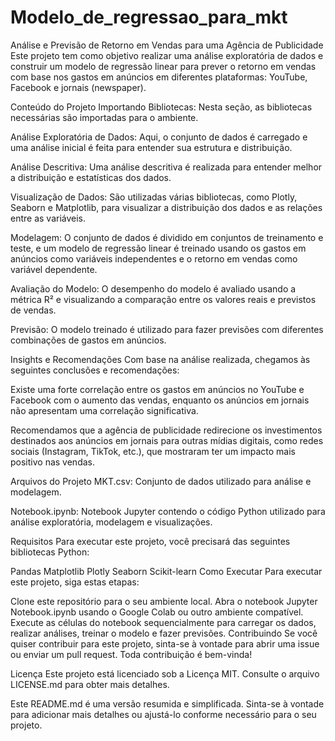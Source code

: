 # Modelo_de_regressao_para_mkt

Análise e Previsão de Retorno em Vendas para uma Agência de Publicidade
Este projeto tem como objetivo realizar uma análise exploratória de dados e construir um modelo de regressão linear para prever o retorno em vendas com base nos gastos em anúncios em diferentes plataformas: YouTube, Facebook e jornais (newspaper).

Conteúdo do Projeto
Importando Bibliotecas: Nesta seção, as bibliotecas necessárias são importadas para o ambiente.

Análise Exploratória de Dados: Aqui, o conjunto de dados é carregado e uma análise inicial é feita para entender sua estrutura e distribuição.

Análise Descritiva: Uma análise descritiva é realizada para entender melhor a distribuição e estatísticas dos dados.

Visualização de Dados: São utilizadas várias bibliotecas, como Plotly, Seaborn e Matplotlib, para visualizar a distribuição dos dados e as relações entre as variáveis.

Modelagem: O conjunto de dados é dividido em conjuntos de treinamento e teste, e um modelo de regressão linear é treinado usando os gastos em anúncios como variáveis independentes e o retorno em vendas como variável dependente.

Avaliação do Modelo: O desempenho do modelo é avaliado usando a métrica R² e visualizando a comparação entre os valores reais e previstos de vendas.

Previsão: O modelo treinado é utilizado para fazer previsões com diferentes combinações de gastos em anúncios.

Insights e Recomendações
Com base na análise realizada, chegamos às seguintes conclusões e recomendações:

Existe uma forte correlação entre os gastos em anúncios no YouTube e Facebook com o aumento das vendas, enquanto os anúncios em jornais não apresentam uma correlação significativa.

Recomendamos que a agência de publicidade redirecione os investimentos destinados aos anúncios em jornais para outras mídias digitais, como redes sociais (Instagram, TikTok, etc.), que mostraram ter um impacto mais positivo nas vendas.

Arquivos do Projeto
MKT.csv: Conjunto de dados utilizado para análise e modelagem.

Notebook.ipynb: Notebook Jupyter contendo o código Python utilizado para análise exploratória, modelagem e visualizações.

Requisitos
Para executar este projeto, você precisará das seguintes bibliotecas Python:

Pandas
Matplotlib
Plotly
Seaborn
Scikit-learn
Como Executar
Para executar este projeto, siga estas etapas:

Clone este repositório para o seu ambiente local.
Abra o notebook Jupyter Notebook.ipynb usando o Google Colab ou outro ambiente compatível.
Execute as células do notebook sequencialmente para carregar os dados, realizar análises, treinar o modelo e fazer previsões.
Contribuindo
Se você quiser contribuir para este projeto, sinta-se à vontade para abrir uma issue ou enviar um pull request. Toda contribuição é bem-vinda!

Licença
Este projeto está licenciado sob a Licença MIT. Consulte o arquivo LICENSE.md para obter mais detalhes.

Este README.md é uma versão resumida e simplificada. Sinta-se à vontade para adicionar mais detalhes ou ajustá-lo conforme necessário para o seu projeto.
